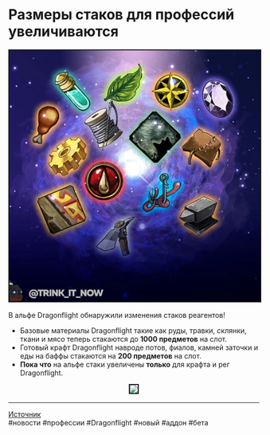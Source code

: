 # Размеры стаков для профессий увеличиваются

<center>
<img src=https://raw.githubusercontent.com/MagicalCow/TrinkIT-News/main/Sources/Assets/WH327688/WH327688-01.jpg float=center border=2>
</center>  

В альфе Dragonflight обнаружили изменения стаков реагентов!

- Базовые материалы Dragonflight такие как руды, травки, склянки, ткани и мясо теперь стакаются до **1000 предметов** на слот.
- Готовый крафт Dragonflight навроде потов, фиалов, камней заточки и еды на баффы стакаются на **200 предметов** на слот.
- **Пока что** на альфе стаки увеличены **только** для крафта и рег Dragonflight.
<center>
<img src=https://wow.zamimg.com/uploads/screenshots/normal/1069200.png float=center border=2>
</center>  

---
[Источник](https://www.wowhead.com/news/327688)  
#новости #профессии #Dragonflight #новый #аддон #бета